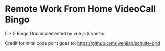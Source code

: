 # Remote Work From Home VideoCall Bingo
5 × 5 Bingo Grid implemented by vue.js &amp; vant-ui

Credit for inital code point goes to: https://github.com/jwenjian/schulte-grid